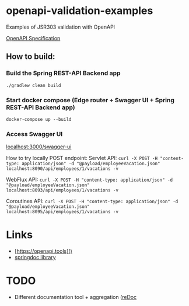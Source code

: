 # openapi-validation-examples
Examples of JSR303 validation with OpenAPI

[OpenAPI Specification](https://swagger.io/docs/specification/about/)

## How to build:
### Build the Spring REST-API Backend app
`./gradlew clean build`

### Start docker compose (Edge router + Swagger UI + Spring REST-API Backend app)
`docker-compose up --build`

### Access Swagger UI
[localhost:3000/swagger-ui](localhost:3000/swagger-ui)

How to try locally POST endpoint:
Servlet API:
`curl -X POST -H "content-type: application/json" -d "@payload/employeeVacation.json" localhost:8090/api/employees/1/vacations -v`

WebFlux API:
`curl -X POST -H "content-type: application/json" -d "@payload/employeeVacation.json" localhost:8093/api/employees/1/vacations -v`

Coroutines API:
`curl -X POST -H "content-type: application/json" -d "@payload/employeeVacation.json" localhost:8095/api/employees/1/vacations -v`


# Links
- [https://openapi.tools]()
- [springdoc library](https://github.com/springdoc/springdoc-openapi)

# TODO
- Different documentation tool + aggregation ([reDoc](https://github.com/Redocly/redoc)